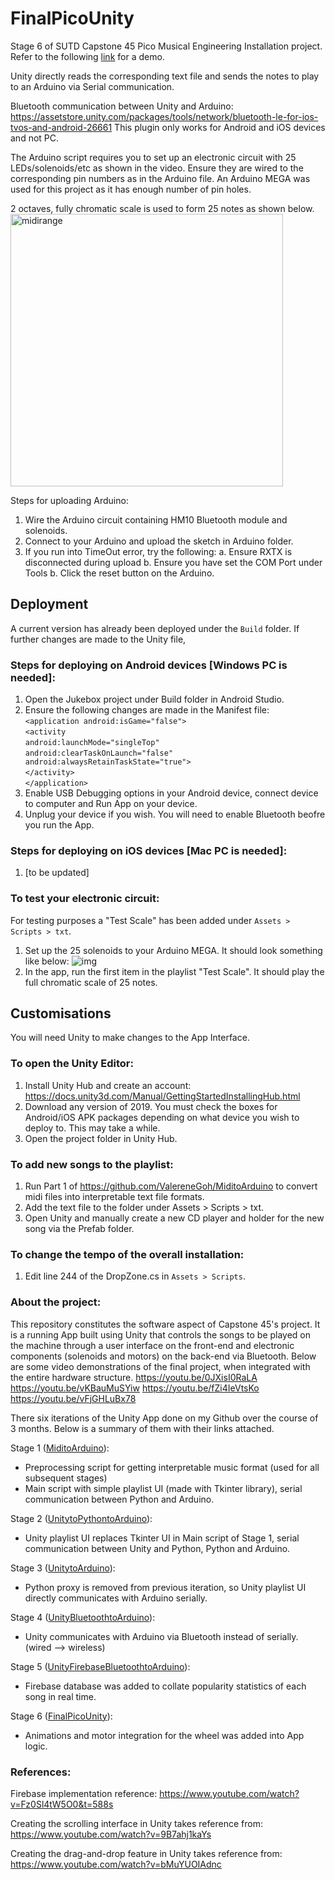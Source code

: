 # FinalPicoUnity
Stage 6 of SUTD Capstone 45 Pico Musical Engineering Installation project.<br/>
Refer to the following [link](https://youtu.be/EubplCl5Q8s) for a demo.

Unity directly reads the corresponding text file and sends the notes to play to an Arduino via Serial communication.

Bluetooth communication between Unity and Arduino: https://assetstore.unity.com/packages/tools/network/bluetooth-le-for-ios-tvos-and-android-26661
This plugin only works for Android and iOS devices and not PC.

The Arduino script requires you to set up an electronic circuit with 25 LEDs/solenoids/etc as shown in the video. Ensure they are wired to the corresponding pin numbers as in the Arduino file. An Arduino MEGA was used for this project as it has enough number of pin holes.

2 octaves, fully chromatic scale is used to form 25 notes as shown below.
<img width="436" alt="midirange" src="https://user-images.githubusercontent.com/23626462/61297441-d77fdb80-a80e-11e9-857d-ced140331160.PNG">

Steps for uploading Arduino:
1. Wire the Arduino circuit containing HM10 Bluetooth module and solenoids.
2. Connect to your Arduino and upload the sketch in Arduino folder. 
3. If you run into TimeOut error, try the following:
  a. Ensure RXTX is disconnected during upload
  b. Ensure you have set the COM Port under Tools
  b. Click the reset button on the Arduino.

## Deployment
A current version has already been deployed under the `Build` folder. If further changes are made to the Unity file, 

### Steps for deploying on Android devices [Windows PC is needed]:
1. Open the Jukebox project under Build folder in Android Studio.
2. Ensure the following changes are made in the Manifest file: </br>
  `<application android:isGame="false">` </br>
    `<activity`  </br>
      `android:launchMode="singleTop"`  </br>
      `android:clearTaskOnLaunch="false" android:alwaysRetainTaskState="true">` </br>
    `</activity>` </br>
  `</application>`
3. Enable USB Debugging options in your Android device, connect device to computer and Run App on your device.
4. Unplug your device if you wish. You will need to enable Bluetooth beofre you run the App.

### Steps for deploying on  iOS devices [Mac PC is needed]:
1. [to be updated]

### To test your electronic circuit:
For testing purposes a "Test Scale" has been added under `Assets > Scripts > txt`.
1. Set up the 25 solenoids to your Arduino MEGA. It should look something like below:
![img](https://user-images.githubusercontent.com/23626462/61359978-14e87580-a8b0-11e9-82e7-bcc2f16c1cfd.jpg)
2. In the app, run the first item in the playlist "Test Scale". It should play the full chromatic scale of 25 notes.

## Customisations
You will need Unity to make changes to the App Interface.

### To open the Unity Editor:
1. Install Unity Hub and create an account: https://docs.unity3d.com/Manual/GettingStartedInstallingHub.html
2. Download any version of 2019. You must check the boxes for Android/iOS APK packages depending on what device you wish to deploy to. This may take a while.
3. Open the project folder in Unity Hub.

### To add new songs to the playlist:
1. Run Part 1 of https://github.com/ValereneGoh/MiditoArduino to convert midi files into interpretable text file formats.
2. Add the text file to the folder under Assets > Scripts > txt.
3. Open Unity and manually create a new CD player and holder for the new song via the Prefab folder.

### To change the tempo of the overall installation:
1. Edit line 244 of the DropZone.cs in `Assets > Scripts`.

### About the project:
This repository constitutes the software aspect of Capstone 45's project. It is a running App built using Unity that controls the songs to be played on the machine through a user interface on the front-end and electronic components (solenoids and motors) on the back-end via Bluetooth. Below are some video demonstrations of the final project, when integrated with the entire hardware structure.
https://youtu.be/0JXisI0RaLA
https://youtu.be/vKBauMuSYiw
https://youtu.be/fZi4IeVtsKo
https://youtu.be/vFjGHLuBx78

There six iterations of the Unity App done on my Github over the course of 3 months. Below is a summary of them with their links attached.

Stage 1 ([MiditoArduino](https://github.com/ValereneGoh/MiditoArduino)): 
- Preprocessing script for getting interpretable music format (used for all subsequent stages)
- Main script with simple playlist UI (made with Tkinter library), serial communication between Python and Arduino.

Stage 2 ([UnitytoPythontoArduino](https://github.com/ValereneGoh/UnitytoPythontoArduino)): 
- Unity playlist UI replaces Tkinter UI in Main script of Stage 1, serial communication between Unity and Python, Python and Arduino.

Stage 3 ([UnitytoArduino](https://github.com/ValereneGoh/UnitytoArduino)):
- Python proxy is removed from previous iteration, so Unity playlist UI directly communicates with Arduino serially.

Stage 4 ([UnityBluetoothtoArduino](https://github.com/ValereneGoh/UnityBluetoothtoArduino)):
- Unity communicates with Arduino via Bluetooth instead of serially. (wired --> wireless)

Stage 5 ([UnityFirebaseBluetoothtoArduino](https://github.com/ValereneGoh/UnityFirebaseBluetoothtoArduino)):
- Firebase database was added to collate popularity statistics of each song in real time.

Stage 6 ([FinalPicoUnity](https://github.com/ValereneGoh/FinalPicoUnity)):
- Animations and motor integration for the wheel was added into App logic.

### References:
Firebase implementation reference: https://www.youtube.com/watch?v=Fz0Sl4tW5O0&t=588s

Creating the scrolling interface in Unity takes reference from: https://www.youtube.com/watch?v=9B7ahj1kaYs

Creating the drag-and-drop feature in Unity takes reference from: https://www.youtube.com/watch?v=bMuYUOIAdnc
